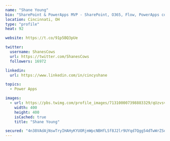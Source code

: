```yaml
---
name: "Shane Young"
bio: "SharePoint & PowerApps MVP - SharePoint, O365, Flow, PowerApps consulting? @PowerApps911 | Pure Snark? You found it."
location: Cincinnati, OH
type: "profile"
heat: 92

website: https://t.co/91p5BQ3pUe

twitter:
  username: ShanesCows
  url: https://twitter.com/ShanesCows
  followers: 16972

linkedin:
  url: https://www.linkedin.com/in/cincyshane

topics:
  - Power Apps

images:
  - url: https://pbs.twimg.com/profile_images/713100007398883329/qUzvsvQ3_400x400.jpg
    width: 400
    height: 400
    isCached: true
    title: "Shane Young"

secured: "4n38VAdAjNswTryIHAHyKYUORjmWpcNBHfLSf8J2lr9UYqd7Qgg54dTwWrZSo+zJxlcuTK5NQL5ILYxf4PsmGf9ll1OuCtPhrNwwVxVf1ng+ri9L0aLjpJjjjZVJA4Wk7nYQjaFLLgeSmWgUds8vdtTEbhp7djMKI3VdluYTgjMlY6Ypc16BW2rS//G5Rdws6FIDusPI5nyeOoCp4ud3accK0S3OcfsKT/RNZWNgyzIavDiKTYQBmGcIz3lJf9nC4ms8hMqxxL3FbzcA1rS7yqu7l1uM1+srIEznN0Go207bob4wvga/pICHxsQBLgbmzHh1XIvWGkENjPUnolOgkTjT268kYduL6Z8z0ZTfqa3qSG1eX1SZ31zzmW3+/aeaA9GWvIBonxcx6QDWDWYpH9qe8ZeT8S9dastj6HKosf8=;jkhlZENkckxW2/bEB5lggw=="
---
```



